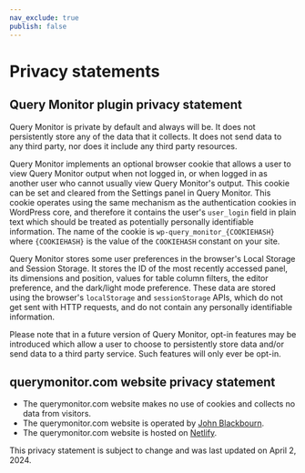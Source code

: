 ```yaml
---
nav_exclude: true
publish: false
---
```


# Privacy statements

## Query Monitor plugin privacy statement

Query Monitor is private by default and always will be. It does not persistently store any of the data that it collects. It does not send data to any third party, nor does it include any third party resources.

Query Monitor implements an optional browser cookie that allows a user to view Query Monitor output when not logged in, or when logged in as another user who cannot usually view Query Monitor's output. This cookie can be set and cleared from the Settings panel in Query Monitor. This cookie operates using the same mechanism as the authentication cookies in WordPress core, and therefore it contains the user's `user_login` field in plain text which should be treated as potentially personally identifiable information. The name of the cookie is `wp-query_monitor_{COOKIEHASH}` where `{COOKIEHASH}` is the value of the `COOKIEHASH` constant on your site.

Query Monitor stores some user preferences in the browser's Local Storage and Session Storage. It stores the ID of the most recently accessed panel, its dimensions and position, values for table column filters, the editor preference, and the dark/light mode preference. These data are stored using the browser's `localStorage` and `sessionStorage` APIs, which do not get sent with HTTP requests, and do not contain any personally identifiable information.

Please note that in a future version of Query Monitor, opt-in features may be introduced which allow a user to choose to persistently store data and/or send data to a third party service. Such features will only ever be opt-in.

## querymonitor.com website privacy statement

* The querymonitor.com website makes no use of cookies and collects no data from visitors.
* The querymonitor.com website is operated by [John Blackbourn](https://johnblackbourn.com/about/).
* The querymonitor.com website is hosted on [Netlify](https://www.netlify.com/).

This privacy statement is subject to change and was last updated on April 2, 2024.
